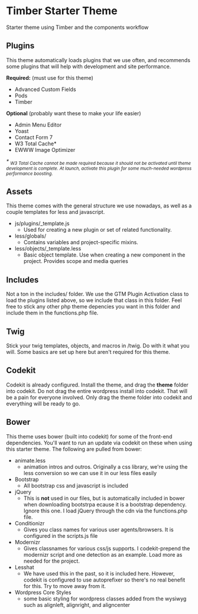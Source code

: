 Timber Starter Theme
====================

Starter theme using Timber and the components workflow

## Plugins

This theme automatically loads plugins that we use often, and recommends some plugins that will help with development and site performance. 

__Required:__ (must use for this theme)
- Advanced Custom Fields
- Pods
- Timber

__Optional__ (probably want these to make your life easier)
- Admin Menu Editor
- Yoast
- Contact Form 7
- W3 Total Cache*
- EWWW Image Optimizer

_* <sub>W3 Total Cache  cannot be made required because it should not be activated until theme development is complete. At launch, activate this plugin for some much-needed wordpress performance boosting.</sup>_

## Assets

This theme comes with the general structure we use nowadays, as well as a couple templates for less and javascript. 

- js/plugins/_template.js
  - Used for creating a new plugin or set of related functionality.
- less/globals/
  - Contains variables and project-specific mixins.
- less/objects/_template.less
  - Basic object template. Use when creating a new component in the project. Provides scope and media queries

## Includes

Not a ton in the includes/ folder. We use the GTM Plugin Activation class to load the plugins listed above, so we include that class in this folder. Feel free to stick any other php theme depencies you want in this folder and include them in the functions.php file. 

## Twig

Stick your twig templates, objects, and macros in /twig. Do with it what you will. Some basics are set up here but aren't required for this theme. 

## Codekit
Codekit is already configured. Install the theme, and drag the __theme__ folder into codekit. Do not drag the entire wordpress install into codekit. That will be a pain for everyone involved. Only drag the theme folder into codekit and everything will be ready to go. 

## Bower
This theme uses bower (built into codekit) for some of the front-end dependencies. You'll want to run an update via codekit on these when using this starter theme. The following are pulled from bower:

- animate.less
  - animation intros and outros. Originally a css library, we're using the less conversion so we can use it in our less files easily
- Bootstrap
  - All bootstrap css and javascript is included
- jQuery
  - This is __not__ used in our files, but is automatically included in bower when downloading bootstrpa ecause it is a bootstrap dependency. Ignore this one. I load jQuery through the cdn via the functions.php file. 
- Conditionizr
  - Gives you class names for various user agents/browsers. It is configured in the scripts.js file
- Modernizr
  - Gives classnames for various css/js supports. I codekit-prepend the modernizr script and one detection as an example. Load more as needed for the project. 
- Lesshat
  - We have used this in the past, so it is included here. However, codekit is configured to use autoprefixer so there's no real benefit for this. Try to move away from it. 
- Wordpress Core Styles
  - some basic styling for wordpress classes added from the wysiwyg such as alignleft, alignright, and aligncenter
